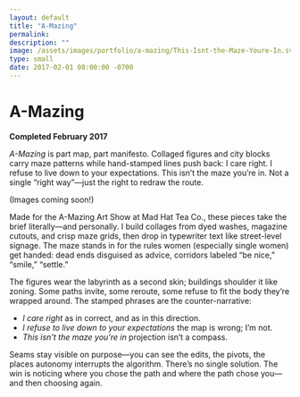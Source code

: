 ```yaml
---
layout: default
title: "A-Mazing"
permalink: 
description: ""
image: /assets/images/portfolio/a-mazing/This-Isnt-the-Maze-Youre-In.svg
type: small  
date: 2017-02-01 08:00:00 -0700
---
```


# A-Mazing  
**Completed February 2017**  

*A-Mazing* is part map, part manifesto. Collaged figures and city blocks carry maze patterns while hand-stamped lines push back: I care right. I refuse to live down to your expectations. This isn’t the maze you’re in. Not a single “right way”—just the right to redraw the route.

(Images coming soon!)  

Made for the A-Mazing Art Show at Mad Hat Tea Co., these pieces take the brief literally—and personally. I build collages from dyed washes, magazine cutouts, and crisp maze grids, then drop in typewriter text like street-level signage. The maze stands in for the rules women (especially single women) get handed: dead ends disguised as advice, corridors labeled “be nice,” “smile,” “settle.”  

The figures wear the labyrinth as a second skin; buildings shoulder it like zoning. Some paths invite, some reroute, some refuse to fit the body they’re wrapped around. The stamped phrases are the counter-narrative:
 - *I care right* as in correct, and as in this direction.
 - *I refuse to live down to your expectations* the map is wrong; I’m not.
 - *This isn’t the maze you’re in* projection isn’t a compass.

Seams stay visible on purpose—you can see the edits, the pivots, the places autonomy interrupts the algorithm. There’s no single solution. The win is noticing where you chose the path and where the path chose you—and then choosing again.
